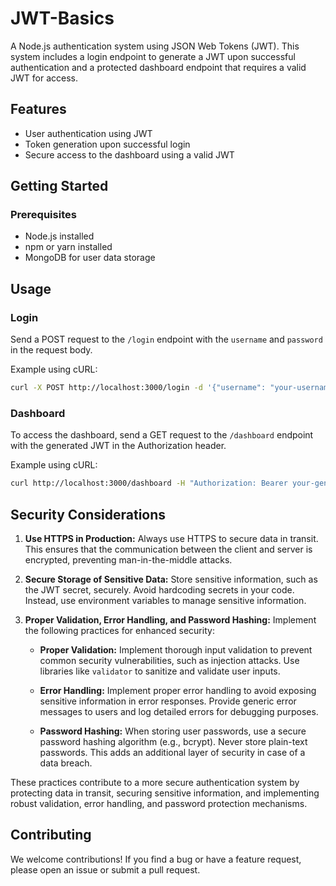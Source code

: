 # JWT-Basics
A Node.js authentication system using JSON Web Tokens (JWT). This system includes a login endpoint to generate a JWT upon successful authentication and a protected dashboard endpoint that requires a valid JWT for access.

## Features
- User authentication using JWT
- Token generation upon successful login
- Secure access to the dashboard using a valid JWT

## Getting Started
### Prerequisites
- Node.js installed
- npm or yarn installed
- MongoDB for user data storage

## Usage
### Login
Send a POST request to the `/login` endpoint with the `username` and `password` in the request body.

Example using cURL:
```bash
curl -X POST http://localhost:3000/login -d '{"username": "your-username", "password": "your-password"}' -H "Content-Type: application/json"
```

### Dashboard
To access the dashboard, send a GET request to the `/dashboard` endpoint with the generated JWT in the Authorization header.

Example using cURL:

```bash
curl http://localhost:3000/dashboard -H "Authorization: Bearer your-generated-token"
```
## Security Considerations

1. **Use HTTPS in Production:**
   Always use HTTPS to secure data in transit. This ensures that the communication between the client and server is encrypted, preventing man-in-the-middle attacks.

2. **Secure Storage of Sensitive Data:**
   Store sensitive information, such as the JWT secret, securely. Avoid hardcoding secrets in your code. Instead, use environment variables to manage sensitive information.

3. **Proper Validation, Error Handling, and Password Hashing:**
   Implement the following practices for enhanced security:

   - **Proper Validation:**
     Implement thorough input validation to prevent common security vulnerabilities, such as injection attacks. Use libraries like `validator` to sanitize and validate user inputs.

   - **Error Handling:**
     Implement proper error handling to avoid exposing sensitive information in error responses. Provide generic error messages to users and log detailed errors for debugging purposes.

   - **Password Hashing:**
     When storing user passwords, use a secure password hashing algorithm (e.g., bcrypt). Never store plain-text passwords. This adds an additional layer of security in case of a data breach.

These practices contribute to a more secure authentication system by protecting data in transit, securing sensitive information, and implementing robust validation, error handling, and password protection mechanisms.


## Contributing
We welcome contributions! If you find a bug or have a feature request, please open an issue or submit a pull request.
